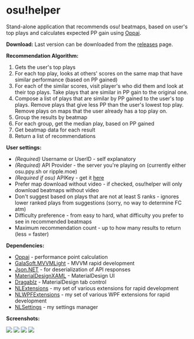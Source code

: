 osu!helper
===================


Stand-alone application that recommends osu! beatmaps, based on user's top plays and calculates expected PP gain using [Oppai](https://github.com/Francesco149/oppai).

**Download:**
Last version can be downloaded from the [releases](https://github.com/Tyrrrz/OsuHelper/releases) page.

**Recommendation Algorithm:**

1. Gets the user's top plays
2. For each top play, looks at others' scores on the same map that have similar performance (based on PP gained)
3. For each of the similar scores, visit player's who did them and look at their top plays. Take plays that are similar in PP gain to the original one.
4. Compose a list of plays that are similar by PP gained to the user's top plays. Remove plays that give less PP than the user's lowest top play. Remove plays on maps that the user already has a top play on.
5. Group the results by beatmap
6. For each group, get the median play, based on PP gained
7. Get beatmap data for each result
8. Return a list of recommendations

**User settings:**

- *(Required)* Username or UserID - self explanatory
- *(Required)* API Provider - the server you're playing on (currently either osu.ppy.sh or ripple.moe)
- *(Required if osu)* APIKey - get it [here](https://osu.ppy.sh/p/api)
- Prefer map download without video - if checked, osu!helper will only download beatmaps without video
- Don't suggest based on plays that are not at least S ranks - ignores lower ranked plays from suggestions (sorry, no way to determine FC atm)
- Difficulty preference - from easy to hard, what difficulty you prefer to see in recommended beatmaps
- Maximum recommendation count - up to how many results to return (less = faster)

**Dependencies:**

 - [Oppai](https://github.com/Francesco149/oppai) - performance point calculation
 - [GalaSoft.MVVMLight](http://www.mvvmlight.net/) - MVVM rapid development
 - [Json.NET](http://www.newtonsoft.com/json) - for deserialization of API responses
 - [MaterialDesignXAML](https://github.com/ButchersBoy/MaterialDesignInXamlToolkit) - MaterialDesign UI
 - [Dragablz](https://github.com/ButchersBoy/Dragablz) - MaterialDesign tab control
 - [NLExtensions](https://www.nuget.org/packages/NLExtensions/) - my set of various extensions for rapid development
 - [NLWPFExtensions](https://www.nuget.org/packages/NLWPFExtensions) - my set of various WPF extensions for rapid development
 - [NLSettings](https://www.nuget.org/packages/NLSettings) - my settings manager

**Screenshots:**

![](http://www.tyrrrz.me/projects/images/osuhelper_1.png)
![](http://www.tyrrrz.me/projects/images/osuhelper_2.png)
![](http://www.tyrrrz.me/projects/images/osuhelper_3.png)
![](http://www.tyrrrz.me/projects/images/osuhelper_4.png)

